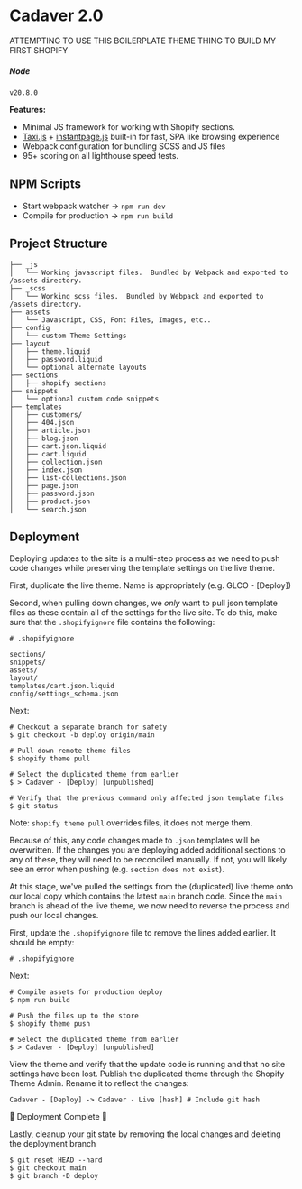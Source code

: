 # Cadaver 2.0

ATTEMPTING TO USE THIS BOILERPLATE THEME THING TO BUILD MY FIRST SHOPIFY

##### Node

`v20.8.0`

**Features:**

- Minimal JS framework for working with Shopify sections.
- [Taxi.js](https://taxi.js.org/) + [instantpage.js](https://instant.page/) built-in for fast, SPA like browsing experience
- Webpack configuration for bundling SCSS and JS files
- 95+ scoring on all lighthouse speed tests.

## NPM Scripts

- Start webpack watcher -> `npm run dev`
- Compile for production -> `npm run build`

## Project Structure

```
├── _js
│   └── Working javascript files.  Bundled by Webpack and exported to /assets directory.
├── _scss
│   └── Working scss files.  Bundled by Webpack and exported to /assets directory.
├── assets
│   └── Javascript, CSS, Font Files, Images, etc..
├── config
│   └── custom Theme Settings
├── layout
│   ├── theme.liquid
│   ├── password.liquid
│   └── optional alternate layouts
├── sections
│   ├── shopify sections
├── snippets
│   └── optional custom code snippets
├── templates
│   ├── customers/
│   ├── 404.json
│   ├── article.json
│   ├── blog.json
│   ├── cart.json.liquid
│   ├── cart.liquid
│   ├── collection.json
│   ├── index.json
│   ├── list-collections.json
│   ├── page.json
│   ├── password.json
│   ├── product.json
│   └── search.json
```

## Deployment

Deploying updates to the site is a multi-step process as we need to push code changes while preserving the template settings on the live theme.

First, duplicate the live theme. Name is appropriately (e.g. GLCO - [Deploy])

Second, when pulling down changes, we _only_ want to pull json template files as these contain all of the settings for the live site. To do this, make sure that the `.shopifyignore` file contains the following:

```
# .shopifyignore

sections/
snippets/
assets/
layout/
templates/cart.json.liquid
config/settings_schema.json
```

Next:

```
# Checkout a separate branch for safety
$ git checkout -b deploy origin/main

# Pull down remote theme files
$ shopify theme pull

# Select the duplicated theme from earlier
$ > Cadaver - [Deploy] [unpublished]

# Verify that the previous command only affected json template files
$ git status
```

Note: `shopify theme pull` overrides files, it does not merge them.

Because of this, any code changes made to `.json` templates will be overwritten. If the changes you are deploying added additional sections to any of these, they will need to be reconciled manually. If not, you will likely see an error when pushing (e.g. `section does not exist`).

At this stage, we've pulled the settings from the (duplicated) live theme onto our local copy which contains the latest `main` branch code. Since the `main` branch is ahead of the live theme, we now need to reverse the process and push our local changes.

First, update the `.shopifyignore` file to remove the lines added earlier. It should be empty:

```
# .shopifyignore

```

Next:

```
# Compile assets for production deploy
$ npm run build

# Push the files up to the store
$ shopify theme push

# Select the duplicated theme from earlier
$ > Cadaver - [Deploy] [unpublished]
```

View the theme and verify that the update code is running and that no site settings have been lost. Publish the duplicated theme through the Shopify Theme Admin. Rename it to reflect the changes:

```
Cadaver - [Deploy] -> Cadaver - Live [hash] # Include git hash
```

🎉 Deployment Complete 🎉

Lastly, cleanup your git state by removing the local changes and deleting the deployment branch

```
$ git reset HEAD --hard
$ git checkout main
$ git branch -D deploy
```
